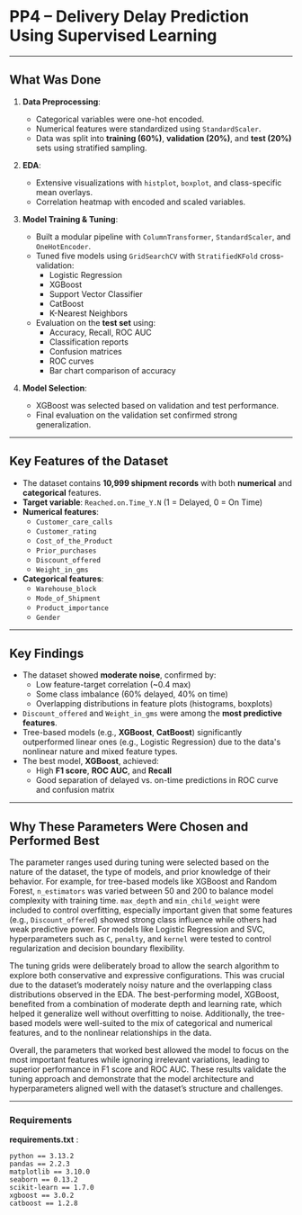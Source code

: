 # PP4 – Delivery Delay Prediction Using Supervised Learning

---

## What Was Done

1. **Data Preprocessing**:
   - Categorical variables were one-hot encoded.
   - Numerical features were standardized using `StandardScaler`.
   - Data was split into **training (60%)**, **validation (20%)**, and **test (20%)** sets using stratified sampling.

2. **EDA**:
   - Extensive visualizations with `histplot`, `boxplot`, and class-specific mean overlays.
   - Correlation heatmap with encoded and scaled variables.

3. **Model Training & Tuning**:
   - Built a modular pipeline with `ColumnTransformer`, `StandardScaler`, and `OneHotEncoder`.
   - Tuned five models using `GridSearchCV` with `StratifiedKFold` cross-validation:
     - Logistic Regression
     - XGBoost
     - Support Vector Classifier
     - CatBoost
     - K-Nearest Neighbors
   - Evaluation on the **test set** using:
     - Accuracy, Recall, ROC AUC
     - Classification reports
     - Confusion matrices
     - ROC curves
     - Bar chart comparison of accuracy

4. **Model Selection**:
   - XGBoost was selected based on validation and test performance.
   - Final evaluation on the validation set confirmed strong generalization.

---

## Key Features of the Dataset

- The dataset contains **10,999 shipment records** with both **numerical** and **categorical** features.
- **Target variable**: `Reached.on.Time_Y.N` (1 = Delayed, 0 = On Time)
- **Numerical features**:
  - `Customer_care_calls`
  - `Customer_rating`
  - `Cost_of_the_Product`
  - `Prior_purchases`
  - `Discount_offered`
  - `Weight_in_gms`
- **Categorical features**:
  - `Warehouse_block`
  - `Mode_of_Shipment`
  - `Product_importance`
  - `Gender`

---

## Key Findings

- The dataset showed **moderate noise**, confirmed by:
  - Low feature-target correlation (~0.4 max)
  - Some class imbalance (60% delayed, 40% on time)
  - Overlapping distributions in feature plots (histograms, boxplots)
- `Discount_offered` and `Weight_in_gms` were among the **most predictive features**.
- Tree-based models (e.g., **XGBoost**, **CatBoost**) significantly outperformed linear ones (e.g., Logistic Regression) due to the data's nonlinear nature and mixed feature types.
- The best model, **XGBoost**, achieved:
  - High **F1 score**, **ROC AUC**, and **Recall**
  - Good separation of delayed vs. on-time predictions in ROC curve and confusion matrix

---

## Why These Parameters Were Chosen and Performed Best

The parameter ranges used during tuning were selected based on the nature of the dataset, the type of models, and prior knowledge of their behavior. For example, for tree-based models like XGBoost and Random Forest, `n_estimators` was varied between 50 and 200 to balance model complexity with training time. `max_depth` and `min_child_weight` were included to control overfitting, especially important given that some features (e.g., `Discount_offered`) showed strong class influence while others had weak predictive power. For models like Logistic Regression and SVC, hyperparameters such as `C`, `penalty`, and `kernel` were tested to control regularization and decision boundary flexibility.

The tuning grids were deliberately broad to allow the search algorithm to explore both conservative and expressive configurations. This was crucial due to the dataset’s moderately noisy nature and the overlapping class distributions observed in the EDA. The best-performing model, XGBoost, benefited from a combination of moderate depth and learning rate, which helped it generalize well without overfitting to noise. Additionally, the tree-based models were well-suited to the mix of categorical and numerical features, and to the nonlinear relationships in the data.

Overall, the parameters that worked best allowed the model to focus on the most important features while ignoring irrelevant variations, leading to superior performance in F1 score and ROC AUC. These results validate the tuning approach and demonstrate that the model architecture and hyperparameters aligned well with the dataset’s structure and challenges.

---

### Requirements

**requirements.txt** :
```
python == 3.13.2
pandas == 2.2.3
matplotlib == 3.10.0
seaborn == 0.13.2
scikit-learn == 1.7.0
xgboost == 3.0.2
catboost == 1.2.8
```